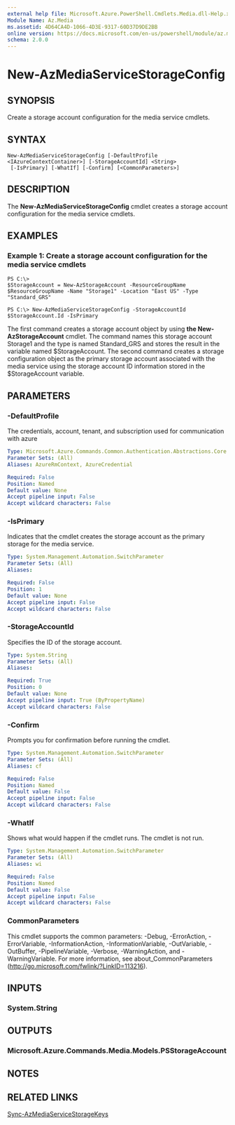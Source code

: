 ```yaml
---
external help file: Microsoft.Azure.PowerShell.Cmdlets.Media.dll-Help.xml
Module Name: Az.Media
ms.assetid: 4D64CA4D-1066-4D3E-9317-60D37D9DE2BB
online version: https://docs.microsoft.com/en-us/powershell/module/az.media/new-azmediaservicestorageconfig
schema: 2.0.0
---
```


# New-AzMediaServiceStorageConfig

## SYNOPSIS
Create a storage account configuration for the media service cmdlets.

## SYNTAX

```
New-AzMediaServiceStorageConfig [-DefaultProfile <IAzureContextContainer>] [-StorageAccountId] <String>
 [-IsPrimary] [-WhatIf] [-Confirm] [<CommonParameters>]
```

## DESCRIPTION
The **New-AzMediaServiceStorageConfig** cmdlet creates a storage account configuration for the media service cmdlets.

## EXAMPLES

### Example 1: Create a storage account configuration for the media service cmdlets
```
PS C:\>
$StorageAccount = New-AzStorageAccount -ResourceGroupName $ResourceGroupName -Name "Storage1" -Location "East US" -Type "Standard_GRS"

PS C:\> New-AzMediaServiceStorageConfig -StorageAccountId $StorageAccount.Id -IsPrimary
```

The first command creates a storage account object by using **the New-AzStorageAccount** cmdlet.
The command names this storage account Storage1 and the type is named Standard_GRS and stores the result in the variable named $StorageAccount.
The second command creates a storage configuration object as the primary storage account associated with the media service using the storage account ID information stored in the $StorageAccount variable.

## PARAMETERS

### -DefaultProfile
The credentials, account, tenant, and subscription used for communication with azure

```yaml
Type: Microsoft.Azure.Commands.Common.Authentication.Abstractions.Core.IAzureContextContainer
Parameter Sets: (All)
Aliases: AzureRmContext, AzureCredential

Required: False
Position: Named
Default value: None
Accept pipeline input: False
Accept wildcard characters: False
```

### -IsPrimary
Indicates that the cmdlet creates the storage account as the primary storage for the media service.

```yaml
Type: System.Management.Automation.SwitchParameter
Parameter Sets: (All)
Aliases:

Required: False
Position: 1
Default value: None
Accept pipeline input: False
Accept wildcard characters: False
```

### -StorageAccountId
Specifies the ID of the storage account.

```yaml
Type: System.String
Parameter Sets: (All)
Aliases:

Required: True
Position: 0
Default value: None
Accept pipeline input: True (ByPropertyName)
Accept wildcard characters: False
```

### -Confirm
Prompts you for confirmation before running the cmdlet.

```yaml
Type: System.Management.Automation.SwitchParameter
Parameter Sets: (All)
Aliases: cf

Required: False
Position: Named
Default value: False
Accept pipeline input: False
Accept wildcard characters: False
```

### -WhatIf
Shows what would happen if the cmdlet runs.
The cmdlet is not run.

```yaml
Type: System.Management.Automation.SwitchParameter
Parameter Sets: (All)
Aliases: wi

Required: False
Position: Named
Default value: False
Accept pipeline input: False
Accept wildcard characters: False
```

### CommonParameters
This cmdlet supports the common parameters: -Debug, -ErrorAction, -ErrorVariable, -InformationAction, -InformationVariable, -OutVariable, -OutBuffer, -PipelineVariable, -Verbose, -WarningAction, and -WarningVariable. For more information, see about_CommonParameters (http://go.microsoft.com/fwlink/?LinkID=113216).

## INPUTS

### System.String

## OUTPUTS

### Microsoft.Azure.Commands.Media.Models.PSStorageAccount

## NOTES

## RELATED LINKS

[Sync-AzMediaServiceStorageKeys](./Sync-AzMediaServiceStorageKeys.md)


